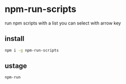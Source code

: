 # npm-run-scripts

run npm scripts with a list you can select with arrow key

## install
```sh
npm i -g npm-run-scripts
```

## ustage
```sh
npm-run
```